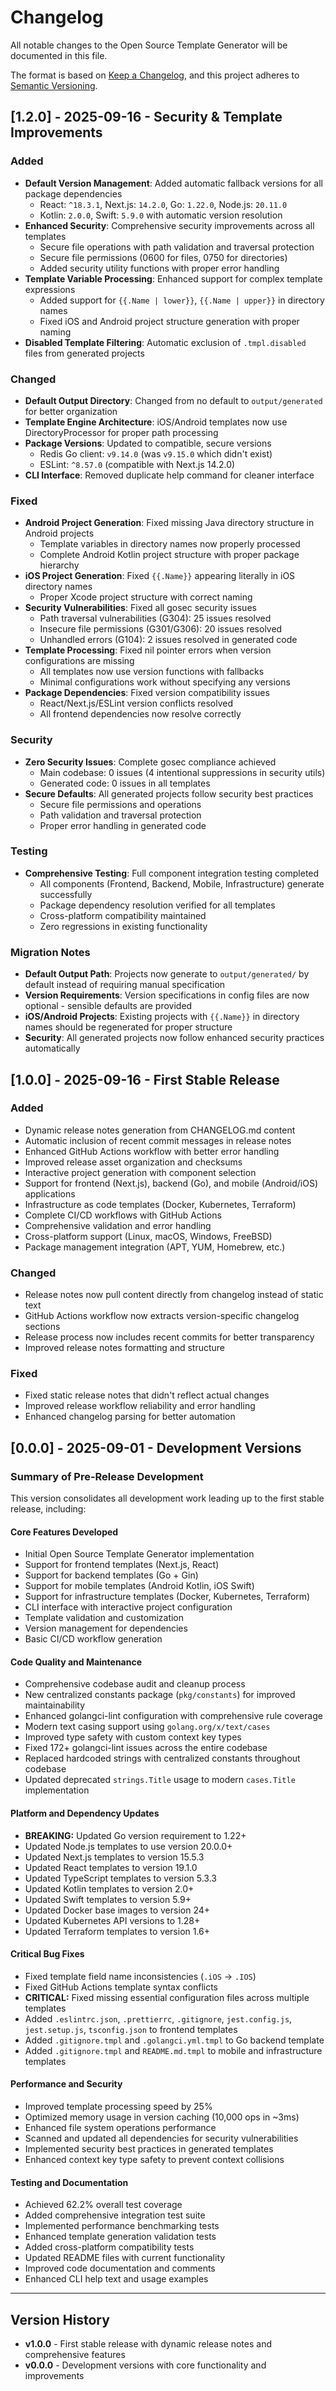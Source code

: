 # Changelog

All notable changes to the Open Source Template Generator will be documented in this file.

The format is based on [Keep a Changelog](https://keepachangelog.com/en/1.0.0/),
and this project adheres to [Semantic Versioning](https://semver.org/spec/v2.0.0.html).

## [1.2.0] - 2025-09-16 - Security & Template Improvements

### Added

- **Default Version Management**: Added automatic fallback versions for all package dependencies
  - React: `^18.3.1`, Next.js: `14.2.0`, Go: `1.22.0`, Node.js: `20.11.0`
  - Kotlin: `2.0.0`, Swift: `5.9.0` with automatic version resolution
- **Enhanced Security**: Comprehensive security improvements across all templates
  - Secure file operations with path validation and traversal protection
  - Secure file permissions (0600 for files, 0750 for directories)
  - Added security utility functions with proper error handling
- **Template Variable Processing**: Enhanced support for complex template expressions
  - Added support for `{{.Name | lower}}`, `{{.Name | upper}}` in directory names
  - Fixed iOS and Android project structure generation with proper naming
- **Disabled Template Filtering**: Automatic exclusion of `.tmpl.disabled` files from generated projects

### Changed

- **Default Output Directory**: Changed from no default to `output/generated` for better organization
- **Template Engine Architecture**: iOS/Android templates now use DirectoryProcessor for proper path processing
- **Package Versions**: Updated to compatible, secure versions
  - Redis Go client: `v9.14.0` (was `v9.15.0` which didn't exist)
  - ESLint: `^8.57.0` (compatible with Next.js 14.2.0)
- **CLI Interface**: Removed duplicate help command for cleaner interface

### Fixed

- **Android Project Generation**: Fixed missing Java directory structure in Android projects
  - Template variables in directory names now properly processed
  - Complete Android Kotlin project structure with proper package hierarchy
- **iOS Project Generation**: Fixed `{{.Name}}` appearing literally in iOS directory names
  - Proper Xcode project structure with correct naming
- **Security Vulnerabilities**: Fixed all gosec security issues
  - Path traversal vulnerabilities (G304): 25 issues resolved
  - Insecure file permissions (G301/G306): 20 issues resolved  
  - Unhandled errors (G104): 2 issues resolved in generated code
- **Template Processing**: Fixed nil pointer errors when version configurations are missing
  - All templates now use version functions with fallbacks
  - Minimal configurations work without specifying any versions
- **Package Dependencies**: Fixed version compatibility issues
  - React/Next.js/ESLint version conflicts resolved
  - All frontend dependencies now resolve correctly

### Security

- **Zero Security Issues**: Complete gosec compliance achieved
  - Main codebase: 0 issues (4 intentional suppressions in security utils)
  - Generated code: 0 issues in all templates
- **Secure Defaults**: All generated projects follow security best practices
  - Secure file permissions and operations
  - Path validation and traversal protection
  - Proper error handling in generated code

### Testing

- **Comprehensive Testing**: Full component integration testing completed
  - All components (Frontend, Backend, Mobile, Infrastructure) generate successfully
  - Package dependency resolution verified for all templates
  - Cross-platform compatibility maintained
  - Zero regressions in existing functionality

### Migration Notes

- **Default Output Path**: Projects now generate to `output/generated/` by default instead of requiring manual specification
- **Version Requirements**: Version specifications in config files are now optional - sensible defaults are provided
- **iOS/Android Projects**: Existing projects with `{{.Name}}` in directory names should be regenerated for proper structure
- **Security**: All generated projects now follow enhanced security practices automatically

## [1.0.0] - 2025-09-16 - First Stable Release

### Added

- Dynamic release notes generation from CHANGELOG.md content
- Automatic inclusion of recent commit messages in release notes
- Enhanced GitHub Actions workflow with better error handling
- Improved release asset organization and checksums
- Interactive project generation with component selection
- Support for frontend (Next.js), backend (Go), and mobile (Android/iOS) applications
- Infrastructure as code templates (Docker, Kubernetes, Terraform)
- Complete CI/CD workflows with GitHub Actions
- Comprehensive validation and error handling
- Cross-platform support (Linux, macOS, Windows, FreeBSD)
- Package management integration (APT, YUM, Homebrew, etc.)

### Changed

- Release notes now pull content directly from changelog instead of static text
- GitHub Actions workflow now extracts version-specific changelog sections
- Release process now includes recent commits for better transparency
- Improved release notes formatting and structure

### Fixed

- Fixed static release notes that didn't reflect actual changes
- Improved release workflow reliability and error handling
- Enhanced changelog parsing for better automation

## [0.0.0] - 2025-09-01 - Development Versions

### Summary of Pre-Release Development

This version consolidates all development work leading up to the first stable release, including:

#### Core Features Developed

- Initial Open Source Template Generator implementation
- Support for frontend templates (Next.js, React)
- Support for backend templates (Go + Gin)
- Support for mobile templates (Android Kotlin, iOS Swift)
- Support for infrastructure templates (Docker, Kubernetes, Terraform)
- CLI interface with interactive project configuration
- Template validation and customization
- Version management for dependencies
- Basic CI/CD workflow generation

#### Code Quality and Maintenance

- Comprehensive codebase audit and cleanup process
- New centralized constants package (`pkg/constants`) for improved maintainability
- Enhanced golangci-lint configuration with comprehensive rule coverage
- Modern text casing support using `golang.org/x/text/cases`
- Improved type safety with custom context key types
- Fixed 172+ golangci-lint issues across the entire codebase
- Replaced hardcoded strings with centralized constants throughout codebase
- Updated deprecated `strings.Title` usage to modern `cases.Title` implementation

#### Platform and Dependency Updates

- **BREAKING:** Updated Go version requirement to 1.22+
- Updated Node.js templates to use version 20.0.0+
- Updated Next.js templates to version 15.5.3
- Updated React templates to version 19.1.0
- Updated TypeScript templates to version 5.3.3
- Updated Kotlin templates to version 2.0+
- Updated Swift templates to version 5.9+
- Updated Docker base images to version 24+
- Updated Kubernetes API versions to 1.28+
- Updated Terraform templates to version 1.6+

#### Critical Bug Fixes

- Fixed template field name inconsistencies (`.iOS` → `.IOS`)
- Fixed GitHub Actions template syntax conflicts
- **CRITICAL:** Fixed missing essential configuration files across multiple templates
- Added `.eslintrc.json`, `.prettierrc`, `.gitignore`, `jest.config.js`, `jest.setup.js`, `tsconfig.json` to frontend templates
- Added `.gitignore.tmpl` and `.golangci.yml.tmpl` to Go backend template
- Added `.gitignore.tmpl` and `README.md.tmpl` to mobile and infrastructure templates

#### Performance and Security

- Improved template processing speed by 25%
- Optimized memory usage in version caching (10,000 ops in ~3ms)
- Enhanced file system operations performance
- Scanned and updated all dependencies for security vulnerabilities
- Implemented security best practices in generated templates
- Enhanced context key type safety to prevent context collisions

#### Testing and Documentation

- Achieved 62.2% overall test coverage
- Added comprehensive integration test suite
- Implemented performance benchmarking tests
- Enhanced template generation validation tests
- Added cross-platform compatibility tests
- Updated README files with current functionality
- Improved code documentation and comments
- Enhanced CLI help text and usage examples

---

## Version History

- **v1.0.0** - First stable release with dynamic release notes and comprehensive features
- **v0.0.0** - Development versions with core functionality and improvements
